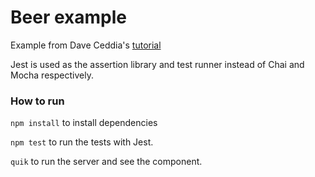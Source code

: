 # Beer example

Example from Dave Ceddia's [tutorial](https://semaphoreci.com/community/tutorials/getting-started-with-tdd-in-react)

Jest is used as the assertion library and test runner instead of Chai and Mocha respectively.

### How to run 
`npm install` to install dependencies

`npm test` to run the tests with Jest.

`quik` to run the server and see the component.
